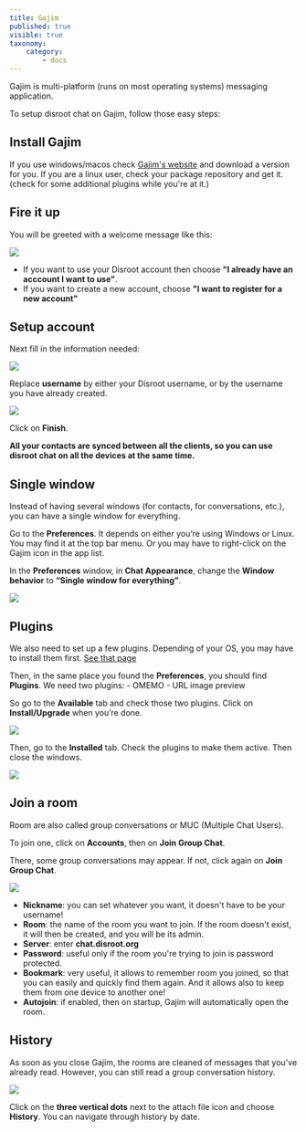 ```yaml
---
title: Gajim
published: true
visible: true
taxonomy:
    category:
        - docs
---
```


Gajim is multi-platform (runs on most operating systems) messaging application.

To setup disroot chat on Gajim, follow those easy steps:

## Install Gajim
If you use windows/macos check [Gajim's website](https://gajim.org/downloads.php) and download a version for you.
If you are a linux user, check your package repository and get it. (check for some additional plugins while you're at it.)

## Fire it up
You will be greeted with a welcome message like this:

![](en/01_creation.png)

- If you want to use your Disroot account then choose **"I already have an acccount I want to use"**.
- If you want to create a new account, choose **"I want to register for a new account"**

## Setup account
Next fill in the information needed:

![](en/02_creation.png)

Replace **username** by either your Disroot username, or by the username you have already created.

![](en/03_creation.png)

Click on **Finish**.

**All your contacts are synced between all the clients, so you can use disroot chat on all the devices at the same time.**

## Single window
Instead of having several windows (for contacts, for conversations, etc.), you can have a single window for everything.

Go to the **Preferences**. It depends on either you’re using Windows or Linux.
You may find it at the top bar menu. Or you may have to right-click on the Gajim icon in the app list.

In the **Preferences** window, in **Chat Appearance**, change the **Window behavior** to **“Single window for everything”**.

![](en/04_windows.png)

## Plugins
We also need to set up a few plugins.
Depending of your OS, you may have to install them first. [See that page](https://dev.gajim.org/gajim/gajim-plugins)

Then, in the same place you found the **Preferences**, you should find **Plugins**. We need two plugins:
    - OMEMO
    - URL image preview

So go to the **Available** tab and check those two plugins. Click on **Install/Upgrade** when you’re done.

![](en/05_plugins.png)

Then, go to the **Installed** tab. Check the plugins to make them active. Then close the windows.

![](en/06_plugins.png)

## Join a room
Room are also called group conversations or MUC (Multiple Chat Users).

To join one, click on **Accounts**, then on **Join Group Chat**.

There, some group conversations may appear. If not, click again on  **Join Group Chat**.

![](en/07_join.png)

- **Nickname**: you can set whatever you want, it doesn't have to be your username!
- **Room**: the name of the room you want to join. If the room doesn't exist, it will then be created, and you will be its admin.
- **Server**: enter **chat.disroot.org**
- **Password**: useful only if the room you're trying to join is password protected.
- **Bookmark**: very useful, it allows to remember room you joined, so that you can easily and quickly find them again. And it allows also to keep them from one device to another one!
- **Autojoin**: if enabled, then on startup, Gajim will automatically open the room.


## History
As soon as you close Gajim, the rooms are cleaned of messages that you've already read.
However, you can still read a group conversation history.

![](en/08_history.png)

Click on the **three vertical dots** next to the attach file icon and choose **History**.
You can navigate through history by date.

